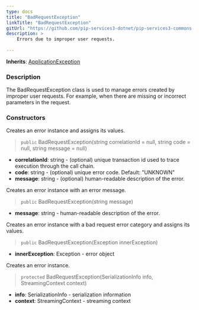 ```yaml
---
type: docs
title: "BadRequestException"
linkTitle: "BadRequestException"
gitUrl: "https://github.com/pip-services3-dotnet/pip-services3-commons-dotnet"
description: >
    Errors due to improper user requests. 
    
---
```


**Inherits**: [ApplicationException](../application_exception)

### Description

The BadRequestException class is used to manage errors created by improper user requests. For example, when there are missing or incorrect parameters in the request.

### Constructors
Creates an error instance and assigns its values.

> `public` BadRequestException(string correlationId = null, string code = null, string message = null)

- **correlationId**: string - (optional) unique transaction id used to trace execution through the call chain.
- **code**: string - (optional) unique error code. Default: "UNKNOWN"
- **message**: string - (optional) human-readable description of the error.


Creates an error instance with an error message.

> `public` BadRequestException(string message)

- **message**: string - human-readable description of the error.


Creates an error instance with a bad request error category and assigns its values.

> `public` BadRequestException(Exception innerException)

- **innerException**: Exception - error object


Creates an error instance.

> `protected` BadRequestException(SerializationInfo info, StreamingContext context)

- **info**: SerializationInfo - serialization information
- **context**: StreamingContext - streaming context

